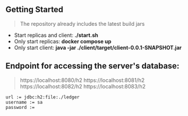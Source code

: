 ## Getting Started

> The repository already includes the latest build jars

- Start replicas and client: **./start.sh**
- Only start replicas: **docker compose up**
- Only start client: **java -jar ./client/target/client-0.0.1-SNAPSHOT.jar**

## Endpoint for accessing the server's database:

>https://localhost:8080/h2
>https://localhost:8081/h2
>https://localhost:8082/h2
>https://localhost:8083/h2

    url := jdbc:h2:file:./ledger
    username := sa
    password :=